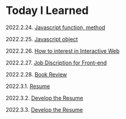 # Today I Learned

2022.2.24. [Javascript function, method](https://yezzi.tistory.com/28)

2022.2.25. [Javascript object](https://yezzi.tistory.com/28)

2022.2.26. [How to interest in Interactive Web](https://yezzi.tistory.com/29)

2022.2.27. [Job Discription for Front-end](https://yezzi.tistory.com/30)

2022.2.28. [Book Review](https://yezzi.tistory.com/26)

2022.3.1. [Resume](https://catnip-gymnast-270.notion.site/Yeji-Seo-0b2a508a1cbd4cfb94c151b50cec263b)

2022.3.2. [Develop the Resume](https://catnip-gymnast-270.notion.site/Yeji-Seo-0b2a508a1cbd4cfb94c151b50cec263b)

2022.3.3. [Develop the Resume](https://catnip-gymnast-270.notion.site/Yeji-Seo-0b2a508a1cbd4cfb94c151b50cec263b)

